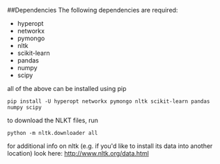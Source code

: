 ##Dependencies
The following dependencies are required:

* hyperopt
* networkx
* pymongo
* nltk
* scikit-learn
* pandas
* numpy
* scipy

all of the above can be installed using pip

    pip install -U hyperopt networkx pymongo nltk scikit-learn pandas numpy scipy

to download the NLKT files, run 

    python -m nltk.downloader all

for additional info on nltk (e.g. if you'd like to install its data into another location) look here: http://www.nltk.org/data.html